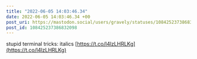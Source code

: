 ```yaml
---
title: "2022-06-05 14:03:46.34"
date: 2022-06-05 14:03:46.34 +00
post_uri: https://mastodon.social/users/gravely/statuses/108425237386832098
post_id: 108425237386832098
---
```

stupid terminal tricks: italics [https://t.co/l4lzLHRLKg](https://t.co/l4lzLHRLKg)


